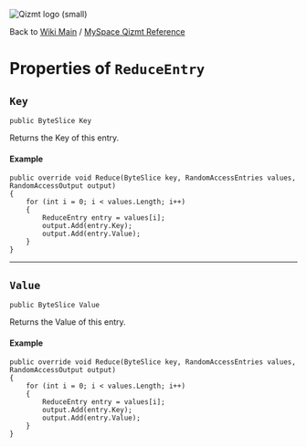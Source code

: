 <a href='Hidden comment: Image:'></a><img src='http://qizmt.googlecode.com/svn/wiki/images/Qizmt_logo_small.png' alt='Qizmt logo (small)' />

Back to <a href='Hidden comment: Link:'></a>[Wiki Main](Main.md) / [MySpace Qizmt Reference](MySpaceQizmtReference.md)



# Properties of `ReduceEntry` #



## `Key` ##
`public ByteSlice Key`

Returns the Key of this entry.

#### Example ####
```
public override void Reduce(ByteSlice key, RandomAccessEntries values, RandomAccessOutput output)
{
    for (int i = 0; i < values.Length; i++)
    {
        ReduceEntry entry = values[i];
        output.Add(entry.Key);
        output.Add(entry.Value);
    }
} 
```

---




## `Value` ##
`public ByteSlice Value`

Returns the Value of this entry.

#### Example ####
```
public override void Reduce(ByteSlice key, RandomAccessEntries values, RandomAccessOutput output)
{
    for (int i = 0; i < values.Length; i++)
    {
        ReduceEntry entry = values[i];
        output.Add(entry.Key);
        output.Add(entry.Value);
    }
} 
```